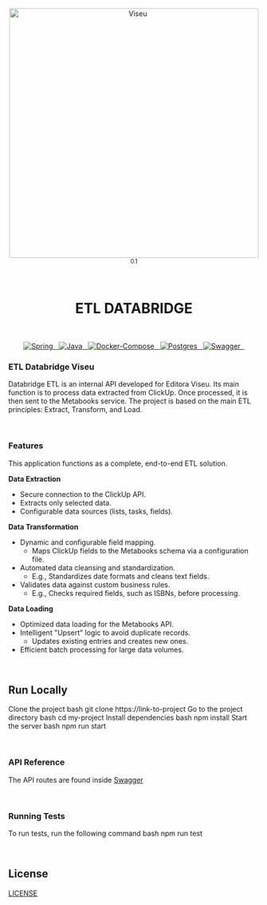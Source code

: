 &nbsp;
<p align="center">
  <a href="https://editoraviseu.com/publique-conosco/?utm_source=google&utm_medium=pesquisa&utm_campaign=institucional_BRA&gad_source=1&gad_campaignid=20010835834&gclid=CjwKCAjwv5zEBhBwEiwAOg2YKII2Wx-ecZ63yhH6gB1Scm-Hbkuu0O461Q18LGOUjNnbSzKVpW0emxoCugcQAvD_BwE" target="_blank">
    <img src="https://lh4.googleusercontent.com/proxy/WtdjW3KuTpjJcMAG5_SkbY9yVJLUYkrqTy8HWtwnK3l-QhS9ASFca0OI9ICEcsD22j7ZzugkSIzf3kOCBWkuQj0Eg6UewaxRyLBT9CHsiXFJ_HGrMpQa4A=w1920-h962" alt="Viseu" width="500px">
  </a>
<small align="center">0.1</small>
</p>
&nbsp;

<h1 align="center">ETL DATABRIDGE</h3>
&nbsp;

<p align="center">
    <a href="https://spring.io/">
        <img src="https://img.shields.io/badge/4.0.0%20(M1)-green?logo=spring&logoColor=black" alt="Spring" />
        &nbsp;
    </a>
    <a href="https://www.java.com/pt-BR/">
        <img src="https://img.shields.io/badge/0.0.0-orange?logo=coffeescript&logoColor=black" 
        alt="Java" />
        &nbsp;
    </a>
    <a href="https://www.docker.com/">
        <img src="https://img.shields.io/badge/0.0.0-blue?logo=docker&logoColor=black" alt="Docker-Compose" />
        &nbsp;
    </a>
    <a href="https://www.postgresql.org/">
        <img src="https://img.shields.io/badge/0.0.0-gray?logo=postgresql&logoColor=black" 
        alt="Postgres" />
        &nbsp;
    </a>
    <a href="https://swagger.io/">
        <img src="https://img.shields.io/badge/0.0.0-green?logo=swagger&logoColor=black" 
        alt="Swagger" />
        &nbsp;
    </a>
</p>


### ETL Databridge Viseu
Databridge ETL is an internal API developed for Editora Viseu. Its main function is to process data extracted from ClickUp. Once processed, it is then sent to the Metabooks service. The project is based on the main ETL principles: Extract, Transform, and Load.

&nbsp;
### Features
This application functions as a complete, end-to-end ETL solution.

__Data Extraction__
- Secure connection to the ClickUp API.
- Extracts only selected data.
- Configurable data sources (lists, tasks, fields).

__Data Transformation__
- Dynamic and configurable field mapping.
  - Maps ClickUp fields to the Metabooks schema via a configuration file.
- Automated data cleansing and standardization.
  - E.g., Standardizes date formats and cleans text fields.
- Validates data against custom business rules.
  - E.g., Checks required fields, such as ISBNs, before processing.

__Data Loading__
- Optimized data loading for the Metabooks API.
- Intelligent "Upsert" logic to avoid duplicate records.
  - Updates existing entries and creates new ones.
- Efficient batch processing for large data volumes.

&nbsp;
&nbsp;
## Run Locally

Clone the project
bash
  git clone https://link-to-project
Go to the project directory
bash
  cd my-project
Install dependencies
bash
  npm install
Start the server
bash
  npm run start


&nbsp;
&nbsp;
### API Reference
The API routes are found inside 
[Swagger](https://swagger.io/)

&nbsp;
&nbsp;
### Running Tests
To run tests, run the following command
bash npm run test



&nbsp;
&nbsp;

## License

[LICENSE](LICENSE)
